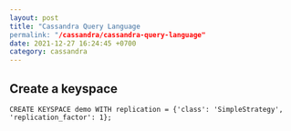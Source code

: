 ```yaml
---
layout: post
title: "Cassandra Query Language
permalink: "/cassandra/cassandra-query-language"
date: 2021-12-27 16:24:45 +0700
category: cassandra
---
```


## Create a keyspace

```
CREATE KEYSPACE demo WITH replication = {'class': 'SimpleStrategy', 'replication_factor': 1};
```
